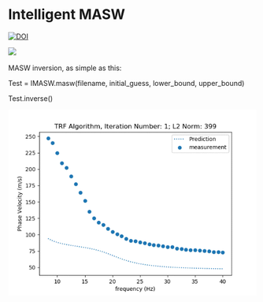 # Intelligent MASW

[![DOI](https://zenodo.org/badge/DOI/10.5281/zenodo.3776875.svg)](https://doi.org/10.5281/zenodo.3776875)
 
<img src="https://render.githubusercontent.com/render/math?math=e^{i +\pi} =x+1">  

MASW inversion, as simple as this: 

Test = IMASW.masw(filename, initial_guess, lower_bound, upper_bound)   

Test.inverse() 


![Demo](/TRF.gif)

